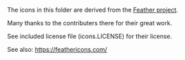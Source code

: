 The icons in this folder are derived from the [Feather project](https://github.com/feathericons/feather).

Many thanks to the contributers there for their great work.

See included license file (icons.LICENSE) for their license.

See also: https://feathericons.com/
